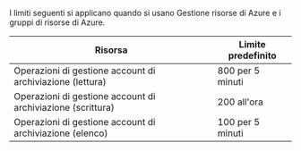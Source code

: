 I limiti seguenti si applicano quando si usano Gestione risorse di Azure e i gruppi di risorse di Azure.

| Risorsa | Limite predefinito |
| --- | --- |
| Operazioni di gestione account di archiviazione (lettura) |800 per 5 minuti |
| Operazioni di gestione account di archiviazione (scrittura) |200 all'ora |
| Operazioni di gestione account di archiviazione (elenco) |100 per 5 minuti |



<!--HONumber=Nov16_HO3-->


